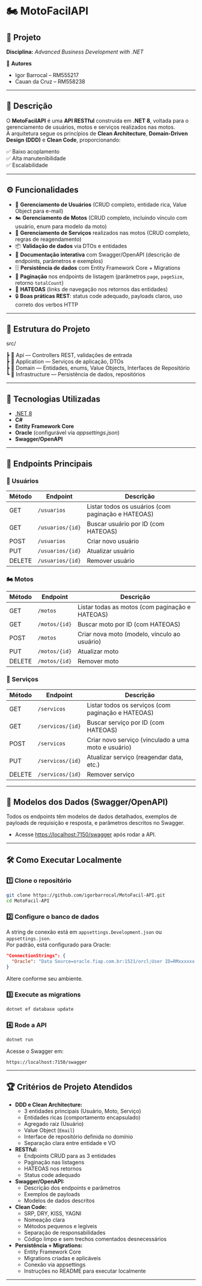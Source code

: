 # 🏍️ MotoFacilAPI  

## 📌 Projeto  
**Disciplina:** *Advanced Business Development with .NET*  

👤 **Autores**  
- Igor Barrocal – RM555217  
- Cauan da Cruz – RM558238  

---

## 📖 Descrição  

O **MotoFacilAPI** é uma **API RESTful** construída em **.NET 8**, voltada para o gerenciamento de usuários, motos e serviços realizados nas motos.  
A arquitetura segue os princípios de **Clean Architecture**, **Domain-Driven Design (DDD)** e **Clean Code**, proporcionando:  

✅ Baixo acoplamento  
✅ Alta manutenibilidade  
✅ Escalabilidade  

---

## ⚙️ Funcionalidades  

- 👥 **Gerenciamento de Usuários** (CRUD completo, entidade rica, Value Object para e-mail)
- 🏍️ **Gerenciamento de Motos** (CRUD completo, incluindo vínculo com usuário, enum para modelo da moto)
- 🔧 **Gerenciamento de Serviços** realizados nas motos (CRUD completo, regras de reagendamento)
- 📦 **Validação de dados** via DTOs e entidades
- 📑 **Documentação interativa** com Swagger/OpenAPI (descrição de endpoints, parâmetros e exemplos)
- 🗄️ **Persistência de dados** com Entity Framework Core + Migrations
- 🧩 **Paginação** nos endpoints de listagem (parâmetros `page`, `pageSize`, retorno `totalCount`)
- 🔗 **HATEOAS** (links de navegação nos retornos das entidades)
- 🔒 **Boas práticas REST**: status code adequado, payloads claros, uso correto dos verbos HTTP

---

## 📂 Estrutura do Projeto  
src/

┣ 📂 Api — Controllers REST, validações de entrada  
┣ 📂 Application — Serviços de aplicação, DTOs  
┣ 📂 Domain — Entidades, enums, Value Objects, Interfaces de Repositório  
┗ 📂 Infrastructure — Persistência de dados, repositórios  

---

## 🚀 Tecnologias Utilizadas  

- [.NET 8](https://dotnet.microsoft.com/)  
- **C#**  
- **Entity Framework Core**  
- **Oracle** (configurável via *appsettings.json*)  
- **Swagger/OpenAPI**  

---

## 📄 Endpoints Principais  

### 👥 Usuários  
| Método | Endpoint        | Descrição            |  
|--------|----------------|----------------------|  
| GET    | `/usuarios`    | Listar todos os usuários (com paginação e HATEOAS) |  
| GET    | `/usuarios/{id}` | Buscar usuário por ID (com HATEOAS) |  
| POST   | `/usuarios`    | Criar novo usuário |  
| PUT    | `/usuarios/{id}` | Atualizar usuário |  
| DELETE | `/usuarios/{id}` | Remover usuário |  

### 🏍️ Motos  
| Método | Endpoint     | Descrição           |  
|--------|-------------|---------------------|  
| GET    | `/motos`    | Listar todas as motos (com paginação e HATEOAS) |  
| GET    | `/motos/{id}` | Buscar moto por ID (com HATEOAS) |  
| POST   | `/motos`    | Criar nova moto (modelo, vínculo ao usuário) |  
| PUT    | `/motos/{id}` | Atualizar moto |  
| DELETE | `/motos/{id}` | Remover moto |  

### 🔧 Serviços  
| Método | Endpoint        | Descrição            |  
|--------|----------------|----------------------|  
| GET    | `/servicos`    | Listar todos os serviços (com paginação e HATEOAS) |  
| GET    | `/servicos/{id}` | Buscar serviço por ID (com HATEOAS) |  
| POST   | `/servicos`    | Criar novo serviço (vinculado a uma moto e usuário) |  
| PUT    | `/servicos/{id}` | Atualizar serviço (reagendar data, etc.) |  
| DELETE | `/servicos/{id}` | Remover serviço |  

---

## 📝 Modelos dos Dados (Swagger/OpenAPI)  

Todos os endpoints têm modelos de dados detalhados, exemplos de payloads de requisição e resposta, e parâmetros descritos no Swagger.  
- Acesse [https://localhost:7150/swagger](https://localhost:7150/swagger) após rodar a API.

---

## 🛠️ Como Executar Localmente  

### 1️⃣ Clone o repositório  
```bash
git clone https://github.com/igorbarrocal/MotoFacil-API.git
cd MotoFacil-API
```

### 2️⃣ Configure o banco de dados  
A string de conexão está em `appsettings.Development.json` ou `appsettings.json`.  
Por padrão, está configurado para Oracle:

```json
"ConnectionStrings": {
  "Oracle": "Data Source=oracle.fiap.com.br:1521/orcl;User ID=RMxxxxxx;Password=xxxxxx;"
}
```
Altere conforme seu ambiente.

### 3️⃣ Execute as migrations  
```bash
dotnet ef database update
```

### 4️⃣ Rode a API  
```bash
dotnet run
```

Acesse o Swagger em:  
```
https://localhost:7150/swagger
```

---

## 🏆 Critérios de Projeto Atendidos

- **DDD e Clean Architecture:**  
  - 3 entidades principais (Usuário, Moto, Serviço)
  - Entidades ricas (comportamento encapsulado)
  - Agregado raiz (Usuário)
  - Value Object (`Email`)
  - Interface de repositório definida no domínio
  - Separação clara entre entidade e VO
- **RESTful:**  
  - Endpoints CRUD para as 3 entidades  
  - Paginação nas listagens  
  - HATEOAS nos retornos  
  - Status code adequado  
- **Swagger/OpenAPI:**  
  - Descrição dos endpoints e parâmetros  
  - Exemplos de payloads  
  - Modelos de dados descritos  
- **Clean Code:**  
  - SRP, DRY, KISS, YAGNI  
  - Nomeação clara  
  - Métodos pequenos e legíveis  
  - Separação de responsabilidades  
  - Código limpo e sem trechos comentados desnecessários  
- **Persistência + Migrations:**  
  - Entity Framework Core  
  - Migrations criadas e aplicáveis  
  - Conexão via appsettings  
  - Instruções no README para executar localmente  

---
